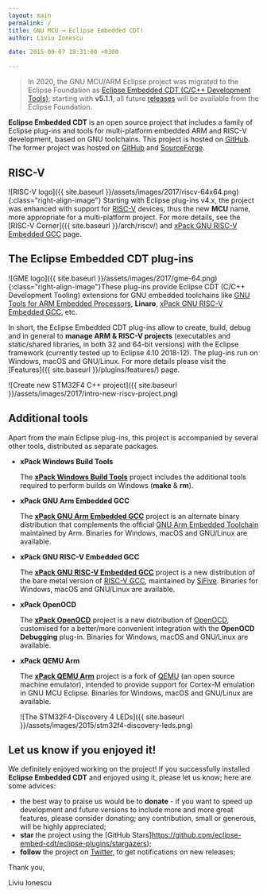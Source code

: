 ```yaml
---
layout: main
permalink: /
title: GNU MCU → Eclipse Embedded CDT!
author: Liviu Ionescu

date: 2015-09-07 18:31:00 +0300

---
```


> In 2020, the GNU MCU/ARM Eclipse project was migrated to the Eclipse Foundation as
[Eclipse Embedded CDT (C/C++ Development Tools)](https://projects.eclipse.org/projects/iot.embed-cdt);
starting with **v5.1.1**, all future
[releases](https://projects.eclipse.org/projects/iot.embed-cdt/governance)
will be available from the Eclipse Foundation.

**Eclipse Embedded CDT** is an open source project that includes a family
of Eclipse plug-ins and tools for multi-platform embedded ARM and RISC-V
development, based on GNU toolchains. This project is hosted on
[GitHub](https://github.com/gnu-mcu-eclipse). The former project was
hosted on [GitHub](https://github.com/gnuarmeclipse) and
[SourceForge](http://sourceforge.net/projects/gnuarmeclipse/).

## RISC-V

![RISC-V logo]({{ site.baseurl }}/assets/images/2017/riscv-64x64.png){:class="right-align-image"}
Starting with Eclipse plug-ins v4.x, the project
was enhanced with support for [RISC-V](https://riscv.org) devices, thus
the new **MCU** name, more appropriate for a multi-platform project. For
more details, see the [RISC-V Corner]({{ site.baseurl }}/arch/riscv/) and
[xPack GNU RISC-V Embedded GCC](https://xpack.github.io/riscv-none-embed-gcc/)
page.

## The Eclipse Embedded CDT plug-ins

![GME logo]({{ site.baseurl }}/assets/images/2017/gme-64.png){:class="right-align-image"}These plug-ins provide Eclipse CDT (C/C++ Development Tooling) extensions for GNU embedded toolchains like [GNU Tools for ARM Embedded Processors](https://developer.arm.com/open-source/gnu-toolchain/gnu-arm-embedded-toolchain), **Linaro**, [xPack GNU RISC-V Embedded GCC](https://xpack.github.io/riscv-none-embed-gcc/), etc.

In short, the Eclipse Embedded CDT plug-ins allow to create, build, debug and in general to **manage ARM & RISC-V projects** (executables and static/shared libraries, in both 32 and 64-bit versions) with the Eclipse framework (currently tested up to Eclipse 4.10 2018-12). The plug-ins run on Windows, macOS and GNU/Linux. For more details please visit the [Features]({{ site.baseurl }}/plugins/features/) page.

![Create new STM32F4 C++ project]({{ site.baseurl }}/assets/images/2017/intro-new-riscv-project.png)

## Additional tools

Apart from the main Eclipse plug-ins, this project is accompanied by several other tools, distributed as separate packages.

* **xPack Windows Build Tools**

  The [**xPack Windows Build Tools**](https://xpack.github.io/windows-build-tools/)
  project includes the additional tools required to perform builds on Windows
  (**make** & **rm**).

* **xPack GNU Arm Embedded GCC**

  The [**xPack GNU Arm Embedded GCC**](https://xpack.github.io/arm-none-eabi-gcc/)
  project is an alternate binary distribution that complements the official
  [GNU Arm Embedded Toolchain](https://developer.arm.com/open-source/gnu-toolchain/gnu-rm) maintained by Arm. Binaries for Windows, macOS and GNU/Linux are available.

* **xPack GNU RISC-V Embedded GCC**

  The [**xPack GNU RISC-V Embedded GCC**](https://xpack.github.io/riscv-none-embed-gcc/)
  project is a new distribution of the bare metal version of
  [RISC-V GCC](https://github.com/riscv/riscv-gcc), maintained by
  [SiFive](https://www.sifive.com). Binaries for Windows, macOS and GNU/Linux
  are available.

* **xPack OpenOCD**

  The [**xPack OpenOCD**](https://xpack.github.io/openocd/) project is a
  new distribution of [OpenOCD](http://openocd.org/), customised for a
  better/more convenient integration with the **OpenOCD Debugging** plug-in.
  Binaries for Windows, macOS and GNU/Linux are available.

* **xPack QEMU Arm**

  The [**xPack QEMU Arm**](https://xpack.github.io/qemu-arm/) project is a
  fork of [QEMU](http://wiki.qemu.org/Main_Page) (an open source machine emulator),
  intended to provide support for Cortex-M emulation in GNU MCU Eclipse.
  Binaries for Windows, macOS and GNU/Linux are available.

  ![The STM32F4-Discovery 4 LEDs]({{ site.baseurl }}/assets/images/2015/stm32f4-discovery-leds.png)

## Let us know if you enjoyed it!

We definitely enjoyed working on the project! If you successfully
installed **Eclipse Embedded CDT** and enjoyed using it, please let us know;
here are some advices:

* the best way to praise us would be to **donate** - if you want to speed
  up development and future versions to include more and more great
  features, please consider donating; any contribution, small or
  generous, will be highly appreciated;
* **star** the project using the
  [GitHub Stars]https://github.com/eclipse-embed-cdt/eclipse-plugins/stargazers);
* **follow** the project on [Twitter](https://twitter.com/gnu_mcu_eclipse), to
  get notifications on new releases;

Thank you,

Liviu Ionescu
